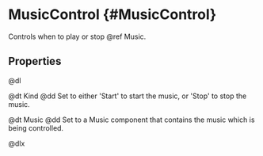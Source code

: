 # MusicControl {#MusicControl}

Controls when to play or stop @ref Music.

## Properties

@dl

@dt Kind
@dd Set to either 'Start' to start the music, or 'Stop' to stop the music.

@dt Music
@dd Set to a Music component that contains the music which is being controlled.

@dlx
